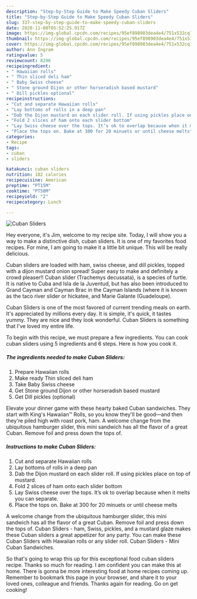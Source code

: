 ```yaml
---
description: "Step-by-Step Guide to Make Speedy Cuban Sliders"
title: "Step-by-Step Guide to Make Speedy Cuban Sliders"
slug: 337-step-by-step-guide-to-make-speedy-cuban-sliders
date: 2020-11-08T05:52:25.917Z
image: https://img-global.cpcdn.com/recipes/95ef898903dea4e4/751x532cq70/cuban-sliders-recipe-main-photo.jpg
thumbnail: https://img-global.cpcdn.com/recipes/95ef898903dea4e4/751x532cq70/cuban-sliders-recipe-main-photo.jpg
cover: https://img-global.cpcdn.com/recipes/95ef898903dea4e4/751x532cq70/cuban-sliders-recipe-main-photo.jpg
author: Ann Ingram
ratingvalue: 5
reviewcount: 8296
recipeingredient:
- " Hawaiian rolls"
- " Thin sliced deli ham"
- " Baby Swiss cheese"
- " Stone ground Dijon or other horseradish based mustard"
- " Dill pickles optional"
recipeinstructions:
- "Cut and separate Hawaiian rolls"
- "Lay bottoms of rolls in a deep pan"
- "Dab the Dijon mustard on each slider roll. If using pickles place on top of mustard."
- "Fold 2 slices of ham onto each slider bottom"
- "Lay Swiss cheese over the tops. It’s ok to overlap because when it melts you can separate."
- "Place the tops on. Bake at 300 for 20 minuets or until cheese melts"
categories:
- Recipe
tags:
- cuban
- sliders

katakunci: cuban sliders 
nutrition: 182 calories
recipecuisine: American
preptime: "PT15M"
cooktime: "PT58M"
recipeyield: "2"
recipecategory: Lunch

---
```



![Cuban Sliders](https://img-global.cpcdn.com/recipes/95ef898903dea4e4/751x532cq70/cuban-sliders-recipe-main-photo.jpg)

Hey everyone, it's Jim, welcome to my recipe site. Today, I will show you a way to make a distinctive dish, cuban sliders. It is one of my favorites food recipes. For mine, I am going to make it a little bit unique. This will be really delicious.

Cuban sliders are loaded with ham, swiss cheese, and dill pickles, topped with a dijon mustard onion spread! Super easy to make and definitely a crowd pleaser!! Cuban slider (Trachemys decussata), is a species of turtle. It is native to Cuba and Isla de la Juventud, but has also been introduced to Grand Cayman and Cayman Brac in the Cayman Islands (where it is known as the taco river slider or hickatee, and Marie Galante (Guadeloupe).

Cuban Sliders is one of the most favored of current trending meals on earth. It's appreciated by millions every day. It is simple, it's quick, it tastes yummy. They are nice and they look wonderful. Cuban Sliders is something that I've loved my entire life.


To begin with this recipe, we must prepare a few ingredients. You can cook cuban sliders using 5 ingredients and 6 steps. Here is how you cook it.

<!--inarticleads1-->

##### The ingredients needed to make Cuban Sliders:

1. Prepare  Hawaiian rolls
1. Make ready  Thin sliced deli ham
1. Take  Baby Swiss cheese
1. Get  Stone ground Dijon or other horseradish based mustard
1. Get  Dill pickles (optional)


Elevate your dinner game with these hearty baked Cuban sandwiches. They start with King&#39;s Hawaiian™ Rolls, so you know they&#39;ll be good—and then they&#39;re piled high with roast pork, ham. A welcome change from the ubiquitous hamburger slider, this mini sandwich has all the flavor of a great Cuban. Remove foil and press down the tops of. 

<!--inarticleads2-->

##### Instructions to make Cuban Sliders:

1. Cut and separate Hawaiian rolls
1. Lay bottoms of rolls in a deep pan
1. Dab the Dijon mustard on each slider roll. If using pickles place on top of mustard.
1. Fold 2 slices of ham onto each slider bottom
1. Lay Swiss cheese over the tops. It’s ok to overlap because when it melts you can separate.
1. Place the tops on. Bake at 300 for 20 minuets or until cheese melts


A welcome change from the ubiquitous hamburger slider, this mini sandwich has all the flavor of a great Cuban. Remove foil and press down the tops of. Cuban Sliders - ham, Swiss, pickles, and a mustard glaze makes these Cuban sliders a great appetizer for any party. You can make these Cuban Sliders with Hawaiian rolls or any slider roll. Cuban Sliders - Mini Cuban Sandwiches. 

So that's going to wrap this up for this exceptional food cuban sliders recipe. Thanks so much for reading. I am confident you can make this at home. There is gonna be more interesting food at home recipes coming up. Remember to bookmark this page in your browser, and share it to your loved ones, colleague and friends. Thanks again for reading. Go on get cooking!
